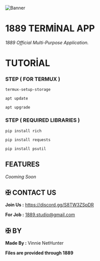 ![Banner](https://github.com/user-attachments/assets/c6702cd7-8638-44ad-aff9-a7b93202c308)



# 1889 TERMİNAL APP

*1889 Official Multi-Purpose Application.*


# TUTORİAL



### STEP ( FOR TERMUX )

```
termux-setup-storage
```
```
apt update
```
```
apt upgrade
```



### STEP ( REQUIRED LIBRARIES )

```
pip install rich
```
```
pip install requests
```
```
pip install psutil
```



## FEATURES 

*Cooming Soon*



## ✠ CONTACT US 

**Join Us :** https://discord.gg/S8TW3ZSpDR

**For Job :** 1889.studio@gmail.com



## ✠ BY 

**Made By :** Vinnie NetHunter

**Files are provided through 1889**
